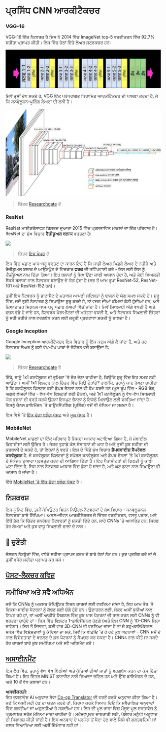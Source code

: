 <!--
CO_OP_TRANSLATOR_METADATA:
{
  "original_hash": "2f7b97b375358cb51a1e098df306bf73",
  "translation_date": "2025-08-26T09:32:35+00:00",
  "source_file": "lessons/4-ComputerVision/07-ConvNets/CNN_Architectures.md",
  "language_code": "pa"
}
-->
# ਪ੍ਰਸਿੱਧ CNN ਆਰਕੀਟੈਕਚਰ

### VGG-16

VGG-16 ਇੱਕ ਨੈਟਵਰਕ ਹੈ ਜਿਸ ਨੇ 2014 ਵਿੱਚ ImageNet top-5 ਵਰਗੀਕਰਨ ਵਿੱਚ 92.7% ਸਹੀਤਾ ਪ੍ਰਾਪਤ ਕੀਤੀ। ਇਸ ਵਿੱਚ ਹੇਠਾਂ ਦਿੱਤੇ ਲੇਅਰ ਸਟ੍ਰਕਚਰ ਹਨ:

![ImageNet Layers](../../../../../translated_images/vgg-16-arch1.d901a5583b3a51baeaab3e768567d921e5d54befa46e1e642616c5458c934028.pa.jpg)

ਜਿਵੇਂ ਤੁਸੀਂ ਦੇਖ ਸਕਦੇ ਹੋ, VGG ਇੱਕ ਪਰੰਪਰਾਗਤ ਪਿਰਾਮਿਡ ਆਰਕੀਟੈਕਚਰ ਦੀ ਪਾਲਣਾ ਕਰਦਾ ਹੈ, ਜੋ ਕਿ ਕਨਵੋਲੂਸ਼ਨ-ਪੂਲਿੰਗ ਲੇਅਰਾਂ ਦੀ ਲੜੀ ਹੈ।

![ImageNet Pyramid](../../../../../translated_images/vgg-16-arch.64ff2137f50dd49fdaa786e3f3a975b3f22615efd13efb19c5d22f12e01451a1.pa.jpg)

> ਚਿੱਤਰ [Researchgate](https://www.researchgate.net/figure/Vgg16-model-structure-To-get-the-VGG-NIN-model-we-replace-the-2-nd-4-th-6-th-7-th_fig2_335194493) ਤੋਂ

### ResNet

ResNet ਮਾਈਕਰੋਸਾਫਟ ਰਿਸਰਚ ਦੁਆਰਾ 2015 ਵਿੱਚ ਪ੍ਰਸਤਾਵਿਤ ਮਾਡਲਾਂ ਦਾ ਇੱਕ ਪਰਿਵਾਰ ਹੈ। ResNet ਦਾ ਮੁੱਖ ਵਿਚਾਰ **ਰੈਜ਼ੀਡੂਅਲ ਬਲਾਕ** ਵਰਤਣਾ ਹੈ:

<img src="images/resnet-block.png" width="300"/>

> ਚਿੱਤਰ [ਇਸ ਪੇਪਰ](https://arxiv.org/pdf/1512.03385.pdf) ਤੋਂ

ਇਸ ਵਿੱਚ ਪਛਾਣ ਪਾਸ-ਥਰੂ ਵਰਤਣ ਦਾ ਕਾਰਨ ਇਹ ਹੈ ਕਿ ਸਾਡੀ ਲੇਅਰ ਪਿਛਲੇ ਲੇਅਰ ਦੇ ਨਤੀਜੇ ਅਤੇ ਰੈਜ਼ੀਡੂਅਲ ਬਲਾਕ ਦੇ ਆਉਟਪੁੱਟ ਦੇ ਵਿਚਕਾਰ **ਫਰਕ** ਦੀ ਭਵਿੱਖਵਾਣੀ ਕਰੇ - ਇਸ ਲਈ ਇਸ ਨੂੰ *ਰੈਜ਼ੀਡੂਅਲ* ਨਾਮ ਦਿੱਤਾ ਗਿਆ। ਇਹ ਬਲਾਕਾਂ ਨੂੰ ਸਿਖਾਉਣਾ ਕਾਫੀ ਆਸਾਨ ਹੁੰਦਾ ਹੈ, ਅਤੇ ਕੋਈ ਵਿਅਕਤੀ ਸੈਂਕੜੇ ਬਲਾਕਾਂ ਨਾਲ ਨੈਟਵਰਕ ਬਣਾਉਣ ਦੇ ਯੋਗ ਹੁੰਦਾ ਹੈ (ਸਭ ਤੋਂ ਆਮ ਰੂਪਾਂ ResNet-52, ResNet-101 ਅਤੇ ResNet-152 ਹਨ)।

ਤੁਸੀਂ ਇਸ ਨੈਟਵਰਕ ਨੂੰ ਡਾਟਾਸੈਟ ਦੇ ਮੁਤਾਬਕ ਆਪਣੀ ਜਟਿਲਤਾ ਨੂੰ ਢਾਲਨ ਦੇ ਯੋਗ ਸਮਝ ਸਕਦੇ ਹੋ। ਸ਼ੁਰੂ ਵਿੱਚ, ਜਦੋਂ ਤੁਸੀਂ ਨੈਟਵਰਕ ਨੂੰ ਸਿਖਾਉਣਾ ਸ਼ੁਰੂ ਕਰਦੇ ਹੋ, ਤਾਂ ਵਜ਼ਨ ਦੀਆਂ ਕੀਮਤਾਂ ਛੋਟੀ ਹੁੰਦੀਆਂ ਹਨ, ਅਤੇ ਜ਼ਿਆਦਾਤਰ ਸਿਗਨਲ ਪਾਸ-ਥਰੂ ਪਛਾਣ ਲੇਅਰਾਂ ਵਿੱਚੋਂ ਜਾਂਦਾ ਹੈ। ਜਿਵੇਂ ਸਿਖਲਾਈ ਅੱਗੇ ਵਧਦੀ ਹੈ ਅਤੇ ਵਜ਼ਨ ਵੱਡੇ ਹੋ ਜਾਂਦੇ ਹਨ, ਨੈਟਵਰਕ ਪੈਰਾਮੀਟਰਾਂ ਦੀ ਮਹੱਤਤਾ ਵਧਦੀ ਹੈ, ਅਤੇ ਨੈਟਵਰਕ ਸਿਖਲਾਈ ਚਿੱਤਰਾਂ ਨੂੰ ਸਹੀ ਤਰੀਕੇ ਨਾਲ ਵਰਗਬੱਧ ਕਰਨ ਲਈ ਜ਼ਰੂਰੀ ਪ੍ਰਗਟਾਵਾ ਸ਼ਕਤੀ ਨੂੰ ਢਾਲਦਾ ਹੈ।

### Google Inception

Google Inception ਆਰਕੀਟੈਕਚਰ ਇਸ ਵਿਚਾਰ ਨੂੰ ਇੱਕ ਕਦਮ ਅੱਗੇ ਲੈ ਜਾਂਦਾ ਹੈ, ਅਤੇ ਹਰ ਨੈਟਵਰਕ ਲੇਅਰ ਨੂੰ ਕਈ ਵੱਖ-ਵੱਖ ਪਾਥਾਂ ਦੇ ਸੰਯੋਜਨ ਵਜੋਂ ਬਣਾਉਂਦਾ ਹੈ:

<img src="images/inception.png" width="400"/>

> ਚਿੱਤਰ [Researchgate](https://www.researchgate.net/figure/Inception-module-with-dimension-reductions-left-and-schema-for-Inception-ResNet-v1_fig2_355547454) ਤੋਂ

ਇੱਥੇ, ਸਾਨੂੰ 1x1 ਕਨਵੋਲੂਸ਼ਨ ਦੀ ਭੂਮਿਕਾ 'ਤੇ ਜ਼ੋਰ ਦੇਣਾ ਚਾਹੀਦਾ ਹੈ, ਕਿਉਂਕਿ ਸ਼ੁਰੂ ਵਿੱਚ ਇਹ ਸਮਝ ਨਹੀਂ ਆਉਂਦਾ। ਅਸੀਂ 1x1 ਫਿਲਟਰ ਨਾਲ ਚਿੱਤਰ ਵਿੱਚ ਕਿਉਂ ਦੌੜਾਂਗੇ? ਹਾਲਾਂਕਿ, ਤੁਹਾਨੂੰ ਯਾਦ ਰੱਖਣਾ ਚਾਹੀਦਾ ਹੈ ਕਿ ਕਨਵੋਲੂਸ਼ਨ ਫਿਲਟਰ ਕਈ ਡੈਪਥ ਚੈਨਲਾਂ ਨਾਲ ਵੀ ਕੰਮ ਕਰਦੇ ਹਨ (ਮੂਲ ਰੂਪ ਵਿੱਚ - RGB ਰੰਗ, ਅਗਲੇ ਲੇਅਰਾਂ ਵਿੱਚ - ਵੱਖ-ਵੱਖ ਫਿਲਟਰਾਂ ਲਈ ਚੈਨਲ), ਅਤੇ 1x1 ਕਨਵੋਲੂਸ਼ਨ ਨੂੰ ਵੱਖ-ਵੱਖ ਸਿਖਲਾਈ ਯੋਗ ਵਜ਼ਨਾਂ ਦੀ ਵਰਤੋਂ ਕਰਕੇ ਉਹਨਾਂ ਇਨਪੁਟ ਚੈਨਲਾਂ ਨੂੰ ਇਕੱਠੇ ਮਿਲਾਉਣ ਲਈ ਵਰਤਿਆ ਜਾਂਦਾ ਹੈ। ਇਸਨੂੰ ਚੈਨਲ ਡਾਇਮੈਂਸ਼ਨ 'ਤੇ ਡਾਊਨਸੈਂਪਲਿੰਗ (ਪੂਲਿੰਗ) ਵਜੋਂ ਵੀ ਦੇਖਿਆ ਜਾ ਸਕਦਾ ਹੈ।

ਇਸ ਵਿਸ਼ੇ 'ਤੇ [ਇੱਕ ਚੰਗਾ ਬਲੌਗ ਪੋਸਟ](https://medium.com/analytics-vidhya/talented-mr-1x1-comprehensive-look-at-1x1-convolution-in-deep-learning-f6b355825578) ਅਤੇ [ਮੂਲ ਪੇਪਰ](https://arxiv.org/pdf/1312.4400.pdf) ਹੈ।

### MobileNet

MobileNet ਮਾਡਲਾਂ ਦਾ ਇੱਕ ਪਰਿਵਾਰ ਹੈ ਜਿਸਦਾ ਆਕਾਰ ਘਟਾਇਆ ਗਿਆ ਹੈ, ਜੋ ਮੋਬਾਈਲ ਡਿਵਾਈਸਾਂ ਲਈ ਉਚਿਤ ਹੈ। ਜੇਕਰ ਤੁਹਾਡੇ ਕੋਲ ਸੰਸਾਧਨਾਂ ਦੀ ਘਾਟ ਹੈ ਅਤੇ ਤੁਸੀਂ ਕੁਝ ਸਹੀਤਾ ਦੀ ਕੁਰਬਾਨੀ ਦੇ ਸਕਦੇ ਹੋ, ਤਾਂ ਇਹਨਾਂ ਨੂੰ ਵਰਤੋ। ਇਸ ਦੇ ਪਿੱਛੇ ਮੁੱਖ ਵਿਚਾਰ **ਡੈਪਥਵਾਈਜ਼ ਸੈਪਰੇਬਲ ਕਨਵੋਲੂਸ਼ਨ** ਹੈ, ਜੋ ਕਨਵੋਲੂਸ਼ਨ ਫਿਲਟਰਾਂ ਨੂੰ ਸਪੇਸ਼ਲ ਕਨਵੋਲੂਸ਼ਨ ਅਤੇ ਡੈਪਥ ਚੈਨਲਾਂ 'ਤੇ 1x1 ਕਨਵੋਲੂਸ਼ਨ ਦੇ ਸੰਯੋਜਨ ਦੁਆਰਾ ਪ੍ਰਸਤੁਤ ਕਰਨ ਦੀ ਆਗਿਆ ਦਿੰਦਾ ਹੈ। ਇਹ ਪੈਰਾਮੀਟਰਾਂ ਦੀ ਗਿਣਤੀ ਨੂੰ ਕਾਫੀ ਘਟਾ ਦਿੰਦਾ ਹੈ, ਜਿਸ ਨਾਲ ਨੈਟਵਰਕ ਆਕਾਰ ਵਿੱਚ ਛੋਟਾ ਹੋ ਜਾਂਦਾ ਹੈ, ਅਤੇ ਘੱਟ ਡਾਟਾ ਨਾਲ ਸਿਖਾਉਣਾ ਵੀ ਆਸਾਨ ਹੋ ਜਾਂਦਾ ਹੈ।

ਇੱਥੇ [MobileNet 'ਤੇ ਇੱਕ ਚੰਗਾ ਬਲੌਗ ਪੋਸਟ](https://medium.com/analytics-vidhya/image-classification-with-mobilenet-cc6fbb2cd470) ਹੈ।

## ਨਿਸ਼ਕਰਸ਼

ਇਸ ਯੂਨਿਟ ਵਿੱਚ, ਤੁਸੀਂ ਕੰਪਿਊਟਰ ਵਿਜ਼ਨ ਨਿਊਰਲ ਨੈਟਵਰਕਾਂ ਦੇ ਮੁੱਖ ਵਿਚਾਰ - ਕਨਵੋਲੂਸ਼ਨਲ ਨੈਟਵਰਕਾਂ ਬਾਰੇ ਸਿੱਖਿਆ। ਅਸਲ-ਜੀਵਨ ਆਰਕੀਟੈਕਚਰ ਜੋ ਚਿੱਤਰ ਵਰਗੀਕਰਨ, ਵਸਤੂ ਪਛਾਣ, ਅਤੇ ਇੱਥੋਂ ਤੱਕ ਕਿ ਚਿੱਤਰ ਜਨਰੇਸ਼ਨ ਨੈਟਵਰਕਾਂ ਨੂੰ ਸ਼ਕਤੀ ਦਿੰਦੇ ਹਨ, ਸਾਰੇ CNNs 'ਤੇ ਅਧਾਰਿਤ ਹਨ, ਸਿਰਫ਼ ਹੋਰ ਲੇਅਰਾਂ ਅਤੇ ਕੁਝ ਵਾਧੂ ਸਿਖਲਾਈ ਚਾਲਾਂ ਦੇ ਨਾਲ।

## 🚀 ਚੁਣੌਤੀ

ਸੰਲਗਨ ਨੋਟਬੁੱਕਾਂ ਵਿੱਚ, ਵਧੇਰੇ ਸਹੀਤਾ ਪ੍ਰਾਪਤ ਕਰਨ ਦੇ ਬਾਰੇ ਹੇਠਾਂ ਨੋਟ ਹਨ। ਕੁਝ ਪ੍ਰਯੋਗ ਕਰੋ ਤਾਂ ਜੋ ਤੁਸੀਂ ਵਧੇਰੇ ਸਹੀਤਾ ਪ੍ਰਾਪਤ ਕਰ ਸਕੋ।

## [ਪੋਸਟ-ਲੈਕਚਰ ਕਵਿਜ਼](https://ff-quizzes.netlify.app/en/ai/quiz/14)

## ਸਮੀਖਿਆ ਅਤੇ ਸਵੈ ਅਧਿਐਨ

ਜਦੋਂ ਕਿ CNNs ਨੂੰ ਅਕਸਰ ਕੰਪਿਊਟਰ ਵਿਜ਼ਨ ਕਾਰਜਾਂ ਲਈ ਵਰਤਿਆ ਜਾਂਦਾ ਹੈ, ਇਹ ਆਮ ਤੌਰ 'ਤੇ ਫਿਕਸ-ਸਾਈਜ਼ ਪੈਟਰਨਾਂ ਨੂੰ ਕੱਢਣ ਲਈ ਚੰਗੇ ਹੁੰਦੇ ਹਨ। ਉਦਾਹਰਨ ਲਈ, ਜੇਕਰ ਅਸੀਂ ਧੁਨੀਆਂ ਨਾਲ ਨਿਪਟ ਰਹੇ ਹਾਂ, ਤਾਂ ਅਸੀਂ ਆਡੀਓ ਸਿਗਨਲ ਵਿੱਚ ਕੁਝ ਖਾਸ ਪੈਟਰਨਾਂ ਦੀ ਭਾਲ ਕਰਨ ਲਈ CNNs ਨੂੰ ਵੀ ਵਰਤਣਾ ਚਾਹੁੰਦੇ ਹਾਂ - ਜਿਸ ਵਿੱਚ ਫਿਲਟਰ 1-ਡਾਇਮੈਂਸ਼ਨਲ ਹੋਣਗੇ (ਅਤੇ ਇਸ CNN ਨੂੰ 1D-CNN ਕਿਹਾ ਜਾਵੇਗਾ)। ਇਸ ਤੋਂ ਇਲਾਵਾ, ਕਈ ਵਾਰ 3D-CNN ਵੀ ਵਰਤਿਆ ਜਾਂਦਾ ਹੈ ਤਾਂ ਜੋ ਬਹੁ-ਡਾਇਮੈਂਸ਼ਨਲ ਸਪੇਸ ਵਿੱਚ ਵਿਸ਼ੇਸ਼ਤਾਵਾਂ ਨੂੰ ਕੱਢਿਆ ਜਾ ਸਕੇ, ਜਿਵੇਂ ਕਿ ਵੀਡੀਓ 'ਤੇ ਹੋ ਰਹੇ ਕੁਝ ਘਟਨਾਵਾਂ - CNN ਸਮੇਂ ਦੇ ਨਾਲ ਵਿਸ਼ੇਸ਼ਤਾਵਾਂ ਦੇ ਬਦਲਣ ਦੇ ਕੁਝ ਪੈਟਰਨਾਂ ਨੂੰ ਕੈਪਚਰ ਕਰ ਸਕਦਾ ਹੈ। CNNs ਨਾਲ ਕੀਤੇ ਜਾ ਸਕਦੇ ਹੋਰ ਕਾਰਜਾਂ ਬਾਰੇ ਕੁਝ ਸਮੀਖਿਆ ਅਤੇ ਸਵੈ ਅਧਿਐਨ ਕਰੋ।

## [ਅਸਾਈਨਮੈਂਟ](lab/README.md)

ਇਸ ਲੈਬ ਵਿੱਚ, ਤੁਹਾਨੂੰ ਵੱਖ-ਵੱਖ ਬਿੱਲੀਆਂ ਅਤੇ ਕੁੱਤਿਆਂ ਦੀਆਂ ਜਾਤਾਂ ਨੂੰ ਵਰਗਬੱਧ ਕਰਨ ਦਾ ਕੰਮ ਦਿੱਤਾ ਗਿਆ ਹੈ। ਇਹ ਚਿੱਤਰ MNIST ਡਾਟਾਸੈਟ ਨਾਲੋਂ ਜ਼ਿਆਦਾ ਜਟਿਲ ਹਨ ਅਤੇ ਉੱਚ ਡਾਇਮੈਂਸ਼ਨ ਦੇ ਹਨ, ਅਤੇ 10 ਤੋਂ ਵੱਧ ਕਲਾਸਾਂ ਹਨ।

**ਅਸਵੀਕਰਤੀ**:  
ਇਹ ਦਸਤਾਵੇਜ਼ AI ਅਨੁਵਾਦ ਸੇਵਾ [Co-op Translator](https://github.com/Azure/co-op-translator) ਦੀ ਵਰਤੋਂ ਕਰਕੇ ਅਨੁਵਾਦ ਕੀਤਾ ਗਿਆ ਹੈ। ਜਦੋਂ ਕਿ ਅਸੀਂ ਸਹੀ ਹੋਣ ਦਾ ਯਤਨ ਕਰਦੇ ਹਾਂ, ਕਿਰਪਾ ਕਰਕੇ ਧਿਆਨ ਦਿਓ ਕਿ ਸਵੈਚਾਲਿਤ ਅਨੁਵਾਦਾਂ ਵਿੱਚ ਗਲਤੀਆਂ ਜਾਂ ਅਸੁਣਤੀਆਂ ਹੋ ਸਕਦੀਆਂ ਹਨ। ਇਸ ਦੀ ਮੂਲ ਭਾਸ਼ਾ ਵਿੱਚ ਮੌਜੂਦ ਮੂਲ ਦਸਤਾਵੇਜ਼ ਨੂੰ ਪ੍ਰਮਾਣਿਕ ਸਰੋਤ ਮੰਨਿਆ ਜਾਣਾ ਚਾਹੀਦਾ ਹੈ। ਮਹੱਤਵਪੂਰਨ ਜਾਣਕਾਰੀ ਲਈ, ਪੇਸ਼ੇਵਰ ਮਨੁੱਖੀ ਅਨੁਵਾਦ ਦੀ ਸਿਫਾਰਸ਼ ਕੀਤੀ ਜਾਂਦੀ ਹੈ। ਇਸ ਅਨੁਵਾਦ ਦੇ ਪ੍ਰਯੋਗ ਤੋਂ ਪੈਦਾ ਹੋਣ ਵਾਲੇ ਕਿਸੇ ਵੀ ਗਲਤਫਹਿਮੀ ਜਾਂ ਗਲਤ ਵਿਆਖਿਆ ਲਈ ਅਸੀਂ ਜ਼ਿੰਮੇਵਾਰ ਨਹੀਂ ਹਾਂ।